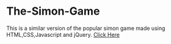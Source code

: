 # The-Simon-Game
This is a similar version of the popular simon game made using HTML,CSS,Javascript and jQuery.
[Click Here](https://digs003.github.io/The-Simon-Game/)
